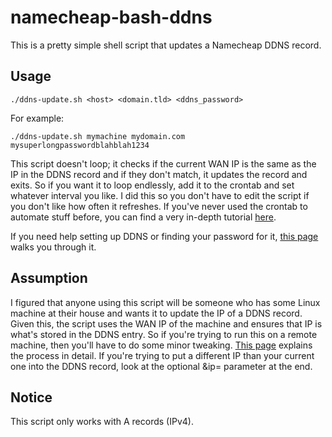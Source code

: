 # namecheap-bash-ddns
This is a pretty simple shell script that updates a Namecheap DDNS record. 
## Usage
`./ddns-update.sh <host> <domain.tld> <ddns_password>`  

For example:  

`./ddns-update.sh mymachine mydomain.com mysuperlongpasswordblahblah1234`
  
This script doesn't loop; it checks if the current WAN IP is the same as the IP in the DDNS record and if they don't match, it updates the record and exits. So if you want it to loop endlessly, add it to the crontab and set whatever interval you like. I did this so you don't have to edit the script if you don't like how often it refreshes. If you've never used the crontab to automate stuff before, you can find a very in-depth tutorial [here](https://crontabjob.com/how-to-add-crontab-jobs-in-linux-unix/).  

If you need help setting up DDNS or finding your password for it, [this page](https://www.namecheap.com/support/knowledgebase/article.aspx/595/11/how-do-i-enable-dynamic-dns-for-a-domain/) walks you through it.  
## Assumption
I figured that anyone using this script will be someone who has some Linux machine at their house and wants it to update the IP of a DDNS record. Given this, the script uses the WAN IP of the machine and ensures that IP is what's stored in the DDNS entry. So if you're trying to run this on a remote machine, then you'll have to do some minor tweaking. [This page](https://www.namecheap.com/support/knowledgebase/article.aspx/29/11/how-do-i-use-a-browser-to-dynamically-update-the-hosts-ip/) explains the process in detail. If you're trying to put a different IP than your current one into the DDNS record, look at the optional &ip= parameter at the end.
## Notice
This script only works with A records (IPv4). 

